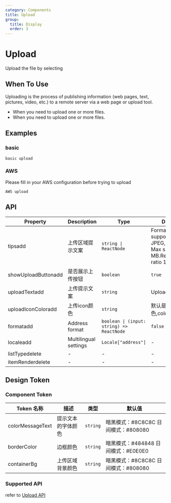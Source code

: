 ```yaml
---
category: Components
title: Upload
group:
  title: Display
  order: 3
---
```


# Upload

Upload the file by selecting

## When To Use

Uploading is the process of publishing information (web pages, text, pictures, video, etc.) to a remote server via a web page or upload tool.

- When you need to upload one or more files.
- When you need to upload one or more files.

## Examples

### basic

<code src="./demos/basic.tsx">basic upload</code>

### AWS

Please fill in your AWS configuration before trying to upload

<code src="./demos/AWSUpload.tsx">AWS upload</code>

## API

| Property | Description | Type | Default | Version |
| --- | --- | --- | --- | --- |
| tips<Badge type="success">add</Badge> | 上传区域提示文案 | `string \| ReactNode` | Formats supported JPG, JPEG, PNG. Max size 10 MB.Recommend ratio 16:9. | `1.0.0`&nbsp; |
| showUploadButton<Badge type="success">add</Badge> | 是否展示上传按钮 | `boolean` | `true` | `1.0.0` |
| uploadText<Badge type="success">add</Badge> | 上传提示文案 | `string` | Upload | `1.0.0` |
| uploadIconColor<Badge type="success">add</Badge> | 上传icon颜色 | `string` | 默认是主题色,colorPrimary | `1.0.0` |
| format<Badge type="success">add</Badge> | Address format | `boolean \| (input: string) => ReactNode` | `false` | `1.0.0` |
| locale<Badge type="success">add</Badge> | Multilingual settings | `Locale["address"]` | - | `1.0.0` |
| listType<Badge type="error">delete</Badge> | - | - | - | `1.0.0` |
| itemRender<Badge type="error">delete</Badge> | - | - | - | `1.0.0` |

## Design Token

### Component Token

| Token 名称       | 描述               | 类型     | 默认值                              |
| ---------------- | ------------------ | -------- | ----------------------------------- |
| colorMessageText | 提示文本的字体颜色 | `string` | 暗黑模式：#8C8C8C 日间模式：#808080 |
| borderColor      | 边框颜色           | `string` | 暗黑模式：#484848 日间模式：#E0E0E0 |
| containerBg      | 上传区域背景颜色   | `string` | 暗黑模式：#8C8C8C 日间模式：#808080 |

### Supported API

refer to [Upload API](https://ant-design.antgroup.com/components/upload-cn#api)
